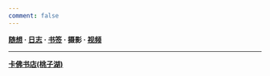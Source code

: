 ```yaml
---
comment: false
---
```

**[随想](/moments)  ·  [日志](/success)  ·  [书签](/bookmarks)  ·  摄影  ·  [视频](/videos)**

---

**[卡佛书店(桃子湖)](/PHO/kafo)**
